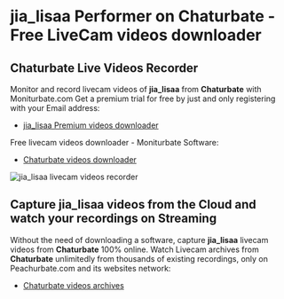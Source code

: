 # jia_lisaa Performer on Chaturbate - Free LiveCam videos downloader

## Chaturbate Live Videos Recorder

Monitor and record livecam videos of **jia_lisaa** from **Chaturbate** with Moniturbate.com
Get a premium trial for free by just and only registering with your Email address:
* [jia_lisaa Premium videos downloader](https://moniturbate.com/request-demo-licence-key.html)

Free livecam videos downloader - Moniturbate Software:
* [Chaturbate videos downloader](https://moniturbate.com/moniturbate-download-software.html)

![jia_lisaa livecam videos recorder](https://peachurnet.com/templates/moniturbate-software.png)


## Capture jia_lisaa videos from the Cloud and watch your recordings on Streaming

Without the need of downloading a software, capture **jia_lisaa** livecam videos from **Chaturbate** 100% online.
Watch Livecam archives from **Chaturbate** unlimitedly from thousands of existing recordings, only on Peachurbate.com and its websites network:
* [Chaturbate videos archives](https://peachurnet.com/)